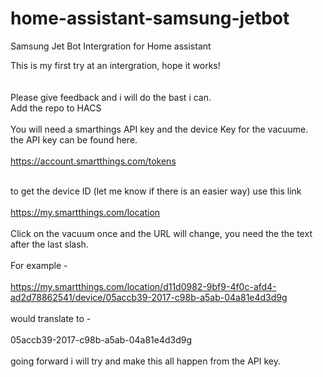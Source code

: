 # home-assistant-samsung-jetbot
Samsung Jet Bot Intergration for Home assistant<br>

This is my first try at an intergration, hope it works!<br><br><br>Please give feedback and i will do the bast i can.<br>Add the repo to HACS<br><br> You will need a smarthings API key and the device Key for the vacuume.<br> the API key can be found here.<br><br>
https://account.smartthings.com/tokens<br><br>

to get the device ID (let me know if there is an easier way) use this link <br><br>https://my.smartthings.com/location<br><br>
Click on the vacuum once and the URL will change, you need the the text after the last slash.<br><br> For example - <br><br>https://my.smartthings.com/location/d11d0982-9bf9-4f0c-afd4-ad2d78862541/device/05accb39-2017-c98b-a5ab-04a81e4d3d9g<br><br> would translate to - <br><br> 05accb39-2017-c98b-a5ab-04a81e4d3d9g<br><br> going forward i will try and make this all happen from the API key. 



